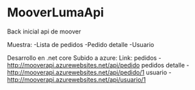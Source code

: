 # MooverLumaApi
Back inicial api de moover

Muestra: 
-Lista de pedidos
-Pedido detalle
-Usuario 

Desarrollo en .net core
Subido a azure:
Link: 
pedidos - http://mooverapi.azurewebsites.net/api/pedido
pedidos detalle - http://mooverapi.azurewebsites.net/api/pedido/1
usuario - http://mooverapi.azurewebsites.net/api/usuario/1


